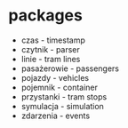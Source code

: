 # packages
- czas - timestamp
- czytnik - parser
- linie - tram lines
- pasażerowie - passengers
- pojazdy - vehicles
- pojemnik - container
- przystanki - tram stops
- symulacja - simulation
- zdarzenia - events
